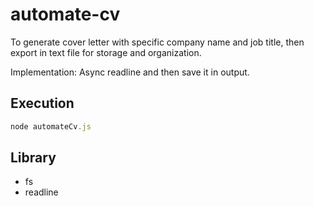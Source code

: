 # automate-cv

To generate cover letter with specific company name and job title, then export in text file for storage and organization. 

Implementation: Async readline and then save it in output.

## Execution

```javascript
node automateCv.js
```

## Library

* fs
* readline